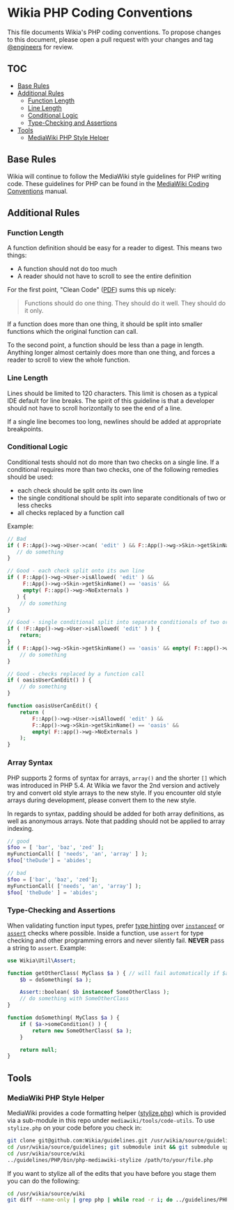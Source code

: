# Wikia PHP Coding Conventions

This file documents Wikia's PHP coding conventions. To propose changes to this document, please open a pull request
with your changes and tag [@engineers](https://github.com/orgs/Wikia/teams/engineers) for review.


## TOC

* [Base Rules](#base-rules)
* [Additional Rules](#additional-rules)
  * [Function Length](#function-length)
  * [Line Length](#line-length)
  * [Conditional Logic](#conditional-logic)
  * [Type-Checking and Assertions](#type-checking-and-assertions)
* [Tools](#tools)
  * [MediaWiki PHP Style Helper](#mediawiki-php-style-helper)

## Base Rules

Wikia will continue to follow the MediaWiki style guidelines for PHP writing code. These guidelines for PHP can be
found in the [MediaWiki Coding Conventions](http://www.mediawiki.org/wiki/Manual:Coding_conventions/PHP) manual.

## Additional Rules

### Function Length

A function definition should be easy for a reader to digest.  This means two things:

* A function should not do too much
* A reader should not have to scroll to see the entire definition

For the first point, "Clean Code" ([PDF](https://one.wikia-inc.com/wiki/File:Clean_Code_Book.pdf)) sums this up nicely:

> Functions should do one thing.  They should do it well.  They should do it only.

If a function does more than one thing, it should be split into smaller functions which the original function can
call.

To the second point, a function should be less than a page in length.  Anything longer almost certainly does more than
one thing, and forces a reader to scroll to view the whole function.

### Line Length

Lines should be limited to 120 characters.  This limit is chosen as a typical IDE default for line breaks.  The spirit
of this guideline is that a developer should not have to scroll horizontally to see the end of a line.

If a single line becomes too long, newlines should be added at appropriate breakpoints.

### Conditional Logic

Conditional tests should not do more than two checks on a single line.  If a conditional requires more than two checks,
one of the following remedies should be used:
 
* each check should be split onto its own line
* the single conditional should be split into separate conditionals of two or less checks
* all checks replaced by a function call

Example:

```php
// Bad
if ( F::App()->wg->User->can( 'edit' ) && F::App()->wg->Skin->getSkinName() == 'oasis' && empty( F::app()->wg->NoExternals ) {
   // do something
}

// Good - each check split onto its own line
if ( F::App()->wg->User->isAllowed( 'edit' ) &&
     F::App()->wg->Skin->getSkinName() == 'oasis' &&
     empty( F::app()->wg->NoExternals )
   ) {
    // do something
}

// Good - single conditional split into separate conditionals of two or less checks
if ( !F::App()->wg->User->isAllowed( 'edit' ) ) {
    return;
}
if ( F::App()->wg->Skin->getSkinName() == 'oasis' && empty( F::app()->wg->NoExternals ) {
    // do something
}

// Good - checks replaced by a function call
if ( oasisUserCanEdit() ) {
    // do something
}

function oasisUserCanEdit() {
    return (
        F::App()->wg->User->isAllowed( 'edit' ) &&
        F::App()->wg->Skin->getSkinName() == 'oasis' &&
        empty( F::app()->wg->NoExternals )
    );
}

```

### Array Syntax

PHP supports 2 forms of syntax for arrays, ```array()``` and the shorter ```[]``` which was introduced in PHP 5.4.
At Wikia we favor the 2nd version and actively try and convert old style arrays to the new style. If you encounter
old style arrays during development, please convert them to the new style.

In regards to syntax, padding should be added for both array definitions, as well as anonymous arrays. Note that
padding should not be applied to array indexing.

```php
// good
$foo = [ 'bar', 'baz', 'zed' ];
myFunctionCall( [ 'needs', 'an', 'array' ] );
$foo['theDude'] = 'abides';

// bad
$foo = ['bar', 'baz', 'zed'];
myFunctionCall( ['needs', 'an', 'array'] );
$foo[ 'theDude' ] = 'abides';
```

### Type-Checking and Assertions

When validating function input types, prefer [type hinting](http://php.net/manual/en/language.oop5.typehinting.php) over
[```instanceof```](http://php.net/manual/en/internals2.opcodes.instanceof.php) or [```assert```](http://php.net/manual/en/function.assert.php)
checks where possible. Inside a function, use ```assert``` for type checking and other programming errors and never
silently fail. **NEVER** pass a string to ```assert```. Example:

```php
use Wikia\Util\Assert;

function getOtherClass( MyClass $a ) { // will fail automatically if $a is not an instance of MyClass
	$b = doSomething( $a );

	Assert::boolean( $b instanceof SomeOtherClass );
	// do something with SomeOtherClass
}

function doSomething( MyClass $a ) {
	if ( $a->someCondition() ) {
		return new SomeOtherClass( $a );
	}

	return null;
}
```

## Tools

### MediaWiki PHP Style Helper

MediaWiki provides a code formatting helper ([stylize.php](https://git.wikimedia.org/blob/mediawiki%2Ftools%2Fcode-utils.git/master/stylize.php))
which is provided via a sub-module in this repo under `mediawiki/tools/code-utils`. To use `stylize.php` on your code before you check in:

```sh
git clone git@github.com:Wikia/guidelines.git /usr/wikia/source/guidelines
cd /usr/wikia/source/guidelines; git submodule init && git submodule update
cd /usr/wikia/source/wiki
../guidelines/PHP/bin/php-mediawiki-stylize /path/to/your/file.php
```

If you want to stylize all of the edits that you have before you stage them you can do the following:

```sh
cd /usr/wikia/source/wiki
git diff --name-only | grep php | while read -r i; do ../guidelines/PHP/bin/php-mediawiki-stylize “$i”; done
```
